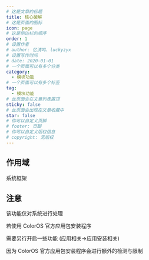 ```yaml
---
# 这是文章的标题
title: 核心破解
# 这是页面的图标
icon: page
# 这是侧边栏的顺序
order: 1
# 设置作者
# author: 忆清鸣、luckyzyx
# 设置写作时间
# date: 2020-01-01
# 一个页面可以有多个分类
category:
  - 模块功能
# 一个页面可以有多个标签
tag:
  - 模块功能
# 此页面会在文章列表置顶
sticky: false
# 此页面会出现在文章收藏中
star: false
# 你可以自定义页脚
# footer: 页脚
# 你可以自定义版权信息
# copyright: 无版权
---
```


## 作用域

系统框架

## 注意

该功能仅对系统进行处理

若使用 ColorOS 官方应用包安装程序

需要另行开启一些功能 (应用相关->应用安装相关)

因为 ColorOS 官方应用包安装程序会进行额外的检测与限制
